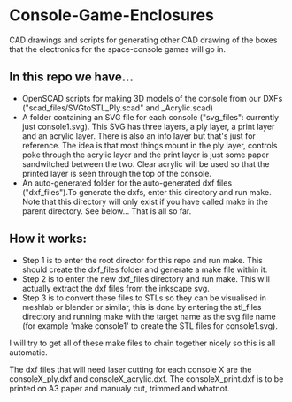 Console-Game-Enclosures
=======================

CAD drawings and scripts for generating other CAD drawing of the boxes that the electronics for the space-console games will go in.

## In this repo we have...
* OpenSCAD scripts for making 3D models of the console from our DXFs ("scad\_files/SVGtoSTL\_Ply.scad" and \_Acrylic.scad)
* A folder containing an SVG file for each console ("svg\_files": currently just console1.svg). This SVG has three layers, a ply layer, a print layer and an acrylic layer. There is also an info layer but that's just for reference. The idea is that most things mount in the ply layer, controls poke through the acrylic layer and the print layer is just some paper sandwitched between the two. Clear acrylic will be used so that the printed layer is seen through the top of the console.
* An auto-generated folder for the auto-generated dxf files ("dxf\_files").To generate the dxfs, enter this directory and run make. Note that this directory will only exist if you have called make in the parent directory. See below...
	That is all so far.

## How it works:

* Step 1 is to enter the root director for this repo and run make. This should create the dxf\_files folder and generate a make file within it.
* Step 2 is to enter the new dxf\_files directory and run make. This will actually extract the dxf files from the inkscape svg.
* Step 3 is to convert these files to STLs so they can be visualised in meshlab or blender or similar, this is done by entering the stl\_files directory and running make with the target name as the svg file name (for example 'make console1' to create the STL files for console1.svg).

I will try to get all of these make files to chain together nicely so this is all automatic.

The dxf files that will need laser cutting for each console X are the consoleX\_ply.dxf and consoleX\_acrylic.dxf. The consoleX\_print.dxf is to be printed on A3 paper and manualy cut, trimmed and whatnot.
